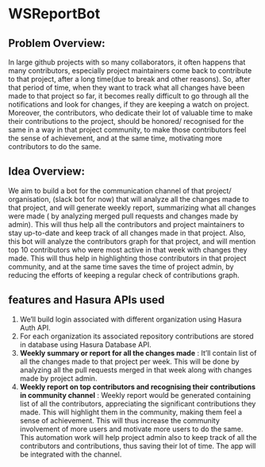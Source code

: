 # WSReportBot
## Problem Overview:

In large github projects with so many collaborators, it often happens that many contributors, especially project maintainers come back to contribute to that project, after a long time(due to break and other reasons). So, after that period of time, when they want to track what all changes have been made to that project so far, it becomes really difficult to go through all the notifications and look for changes, if they are keeping a watch on project. Moreover, the contributors, who dedicate their lot of valuable time to make their contributions to the project, should be honored/ recognised for the same in a way in that project community, to make those contributors feel the sense of achievement, and at the same time, motivating more contributors to do the same.

## Idea Overview:
We aim to build a bot for the communication channel of that project/ organisation, (slack bot for now) that will analyze all the changes made to that project, and will generate weekly report, summarizing what all changes were made ( by analyzing merged pull requests and changes made by admin). This will thus help all the contributors and project maintainers to stay up-to-date and keep track of all changes made in that project. Also, this bot will analyze the contributors graph for that project, and will mention top 10 contributors who were most active in that week with changes they made. This will thus help in highlighting those contributors in that project community, and at the same time saves the time of project admin, by reducing the efforts of keeping a regular check of contributions graph.

## features and Hasura APIs used
1. We’ll build login associated with different organization using Hasura Auth API.
2. For each organization its associated repository contributions are stored in database using Hasura Database API.
3. **Weekly summary or report for all the changes made** : It’ll contain list of all the changes made to that project per week. This will be done by analyzing all the pull requests merged in that week along with changes made by project admin.
4. **Weekly report on top contributors and recognising their contributions in community channel** : Weekly report would be generated containing list of all the contributors, appreciating the significant contributions they made. This will highlight them in the community, making them feel a sense of achievement. This will thus increase the community involvement of more users and motivate more users to do the same. This automation work will help project admin also to keep track of all the contributors and contributions, thus saving their lot of time. The app will be integrated with the channel.
